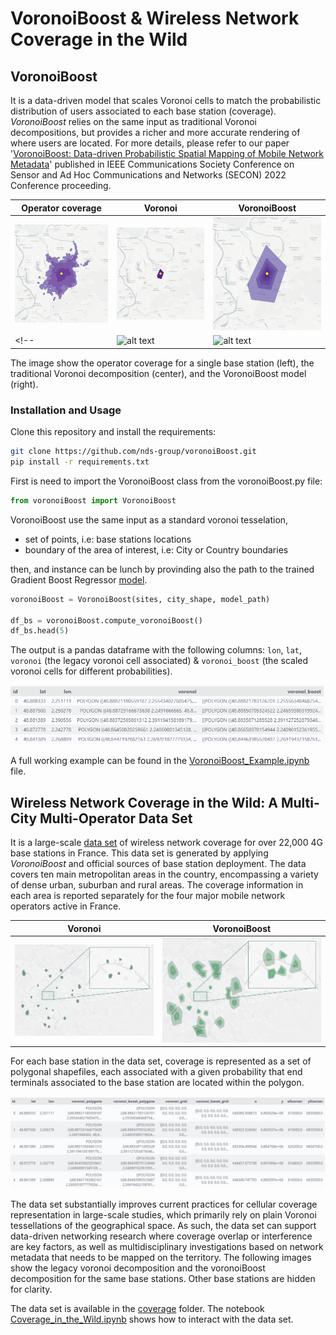 # VoronoiBoost & Wireless Network Coverage in the Wild

## VoronoiBoost

It is a data-driven model that scales Voronoi cells to match the probabilistic distribution of
users associated to each base station (coverage).
*VoronoiBoost* relies on the same input as traditional Voronoi decompositions, but provides a richer and more accurate rendering of where users are located.
For more details, please refer to our paper '[VoronoiBoost: Data-driven Probabilistic Spatial Mapping of Mobile Network Metadata](https://ieeexplore.ieee.org/document/9918610)' published in IEEE Communications Society Conference on Sensor and Ad Hoc Communications and Networks (SECON) 2022 Conference proceeding.

| Operator coverage                             | Voronoi                                    | VoronoiBoost                             |
| ---------------------------------------- | ------------------------------------------ | ---------------------------------------- |
| ![alt text](images/PARIS_1648_p_l_t.png) | ![alt text](images/PARIS_1648_voronoi.png) | ![alt text](images/PARIS_1648_model.png) |
<!-- | ![alt text](images/PARIS_810_p_l_t.png)  | ![alt text](images/PARIS_810_voronoi.png)  | ![alt text](images/PARIS_810_model.png)  | -->
The image show the operator coverage for a single base station (left), the traditional Voronoi decomposition (center), and the VoronoiBoost model (right).


### Installation and Usage

Clone this repository and install the requirements:

```bash
git clone https://github.com/nds-group/voronoiBoost.git
pip install -r requirements.txt
```

First is need to import the VoronoiBoost class from the voronoiBoost.py file:

```python
from voronoiBoost import VoronoiBoost
```

VoronoiBoost use the same input as a standard voronoi tesselation, 
* set of points, i.e: base stations locations
* boundary of the area of interest, i.e: City or Country boundaries

then, and instance can be lunch by provinding also the path to the trained Gradient Boost Regressor [model](https://github.com/nds-group/voronoiBoost/tree/main/model).

```python
voronoiBoost = VoronoiBoost(sites, city_shape, model_path)

df_bs = voronoiBoost.compute_voronoiBoost()
df_bs.head(5)
```

The output is a pandas dataframe with the following columns:
``lon``, ``lat``, ``voronoi`` (the legacy voronoi cell associated) & ``voronoi_boost`` (the scaled voronoi cells for different probabilities).

<img src="images/VoronoiBoost_Output_Dataframe.png" alt="VoronoiBoost output dataframe" max-width="85%"/>

A full working example can be found in the [VoronoiBoost_Example.ipynb](https://github.com/nds-group/voronoiBoost/blob/main/VoronoiBoost_Example.ipynb) file.


## Wireless Network Coverage in the Wild: A Multi-City Multi-Operator Data Set

It is a large-scale [data set](https://github.com/nds-group/voronoiBoost/tree/main/coverage) of wireless network coverage for over 22,000 4G base stations in France. This data set is generated by applying *VoronoiBoost* and official sources of base station deployment. The data covers ten main metropolitan areas in the country, encompassing a variety of dense urban, suburban and rural areas. The coverage information in each area is reported separately for the four major mobile network operators active in France.

| Voronoi | VoronoiBoost |
| ------------------- | ------------ |
| ![alt text](images/Voronoi_Orange_Paris_same_color.png)  | ![alt text](images/VoronoiBoost_Orange_Paris_same_color.png) 

For each base station in the data set, coverage is represented as a set of polygonal shapefiles, each associated with a given probability that end terminals associated to the base station are located within the polygon.

<img src="images/Dataset_Dataframe.png" alt="Dataset Dataframe" max-width="100%"/>

The data set substantially improves current practices for cellular coverage representation in large-scale studies, which primarily rely on plain Voronoi tessellations of the geographical space.
As such, the data set can support data-driven networking research where coverage overlap or interference are key factors, as well as multidisciplinary investigations based on network metadata that needs to be mapped on the territory.
The following images show the legacy voronoi decomposition and the voronoiBoost decomposition for the same base stations. Other base stations are hidden for clarity.

The data set is available in the [coverage](https://github.com/nds-group/voronoiBoost/tree/main/coverage) folder.
The notebook [Coverage_in_the_Wild.ipynb](https://github.com/nds-group/voronoiBoost/blob/main/Coverage_in_the_Wild.ipynb) shows how to interact with the data set.